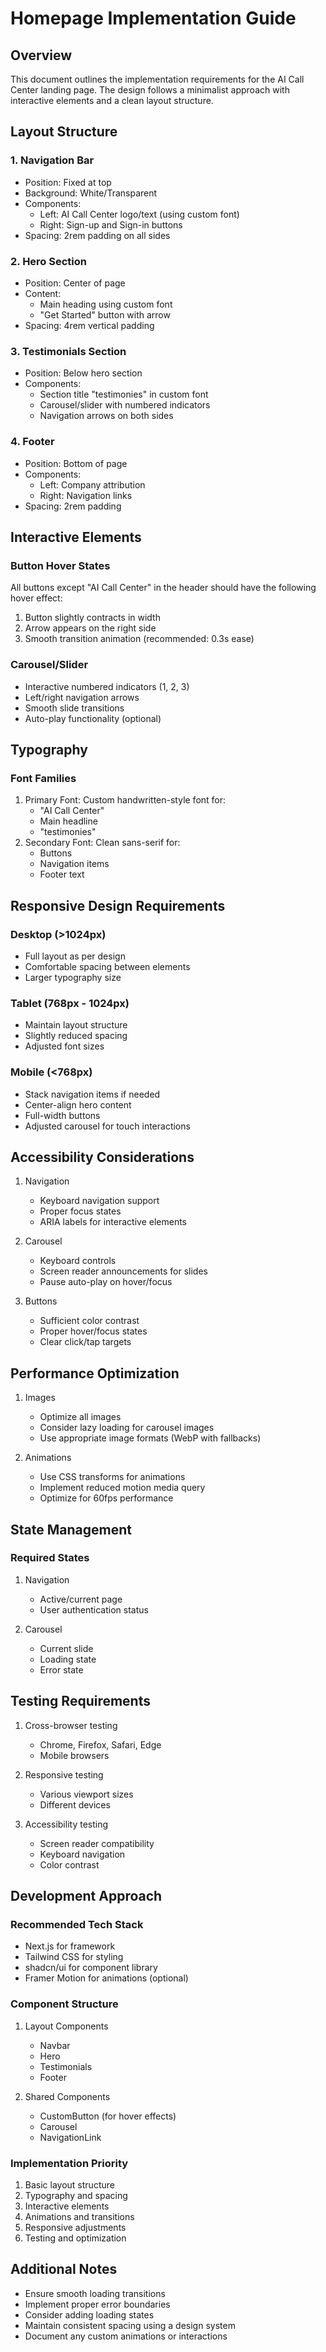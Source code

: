 # Homepage Implementation Guide

## Overview
This document outlines the implementation requirements for the AI Call Center landing page. The design follows a minimalist approach with interactive elements and a clean layout structure.

## Layout Structure

### 1. Navigation Bar
- Position: Fixed at top
- Background: White/Transparent
- Components:
  - Left: AI Call Center logo/text (using custom font)
  - Right: Sign-up and Sign-in buttons
- Spacing: 2rem padding on all sides

### 2. Hero Section
- Position: Center of page
- Content:
  - Main heading using custom font
  - "Get Started" button with arrow
- Spacing: 4rem vertical padding

### 3. Testimonials Section
- Position: Below hero section
- Components:
  - Section title "testimonies" in custom font
  - Carousel/slider with numbered indicators
  - Navigation arrows on both sides

### 4. Footer
- Position: Bottom of page
- Components:
  - Left: Company attribution
  - Right: Navigation links
- Spacing: 2rem padding

## Interactive Elements

### Button Hover States
All buttons except "AI Call Center" in the header should have the following hover effect:
1. Button slightly contracts in width
2. Arrow appears on the right side
3. Smooth transition animation (recommended: 0.3s ease)

### Carousel/Slider
- Interactive numbered indicators (1, 2, 3)
- Left/right navigation arrows
- Smooth slide transitions
- Auto-play functionality (optional)

## Typography

### Font Families
1. Primary Font: Custom handwritten-style font for:
   - "AI Call Center"
   - Main headline
   - "testimonies"
2. Secondary Font: Clean sans-serif for:
   - Buttons
   - Navigation items
   - Footer text

## Responsive Design Requirements

### Desktop (>1024px)
- Full layout as per design
- Comfortable spacing between elements
- Larger typography size

### Tablet (768px - 1024px)
- Maintain layout structure
- Slightly reduced spacing
- Adjusted font sizes

### Mobile (<768px)
- Stack navigation items if needed
- Center-align hero content
- Full-width buttons
- Adjusted carousel for touch interactions

## Accessibility Considerations

1. Navigation
   - Keyboard navigation support
   - Proper focus states
   - ARIA labels for interactive elements

2. Carousel
   - Keyboard controls
   - Screen reader announcements for slides
   - Pause auto-play on hover/focus

3. Buttons
   - Sufficient color contrast
   - Proper hover/focus states
   - Clear click/tap targets

## Performance Optimization

1. Images
   - Optimize all images
   - Consider lazy loading for carousel images
   - Use appropriate image formats (WebP with fallbacks)

2. Animations
   - Use CSS transforms for animations
   - Implement reduced motion media query
   - Optimize for 60fps performance

## State Management

### Required States
1. Navigation
   - Active/current page
   - User authentication status

2. Carousel
   - Current slide
   - Loading state
   - Error state

## Testing Requirements

1. Cross-browser testing
   - Chrome, Firefox, Safari, Edge
   - Mobile browsers

2. Responsive testing
   - Various viewport sizes
   - Different devices

3. Accessibility testing
   - Screen reader compatibility
   - Keyboard navigation
   - Color contrast

## Development Approach

### Recommended Tech Stack
- Next.js for framework
- Tailwind CSS for styling
- shadcn/ui for component library
- Framer Motion for animations (optional)

### Component Structure
1. Layout Components
   - Navbar
   - Hero
   - Testimonials
   - Footer

2. Shared Components
   - CustomButton (for hover effects)
   - Carousel
   - NavigationLink

### Implementation Priority
1. Basic layout structure
2. Typography and spacing
3. Interactive elements
4. Animations and transitions
5. Responsive adjustments
6. Testing and optimization

## Additional Notes
- Ensure smooth loading transitions
- Implement proper error boundaries
- Consider adding loading states
- Maintain consistent spacing using a design system
- Document any custom animations or interactions